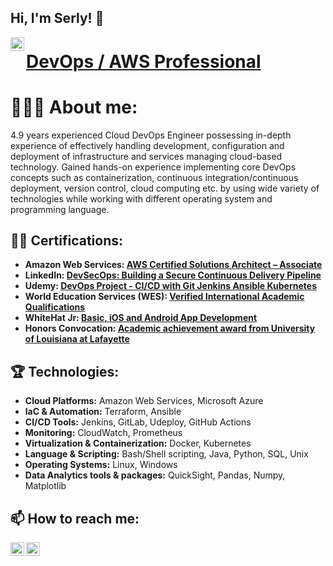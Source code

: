 ## Hi, I'm Serly! 👋
[<img align="left" alt="SerlySonam | LinkedIn" width="22px" src="https://cdn.jsdelivr.net/npm/simple-icons@v3/icons/linkedin.svg" />][linkedin]

[linkedin]: https://www.linkedin.com/in/serlysonam 
<h1> <a href="https://www.linkedin.com/in/serlysonam/">DevOps / AWS Professional</a></h1> 
  


<h1>👩🏼‍🦰 About me:  </h1> 
4.9 years experienced Cloud DevOps Engineer possessing in-depth experience of effectively handling development, configuration and deployment of infrastructure and services managing cloud-based technology. Gained hands-on experience implementing core DevOps concepts such as containerization, continuous integration/continuous deployment, version control, cloud computing etc. by using wide variety of technologies while working with different operating system and programming language.

<h2>👨‍💻 Certifications:</h2>

- <b>	Amazon Web Services: [AWS Certified Solutions Architect – Associate](https://www.credly.com/badges/fbcd5fa6-b0b4-45a6-ade4-21df5b7a5002/linked_in_profile) </b>
- <b>	LinkedIn: [DevSecOps: Building a Secure Continuous Delivery Pipeline](https://www.linkedin.com/learning/certificates/50f6e202319f493022354704d42f60c4556c20f69878da0ebcbd9d3e05f772c5) </b>
- <b> Udemy: [DevOps Project - CI/CD with Git Jenkins Ansible Kubernetes](https://www.udemy.com/certificate/UC-cefb62bb-b63a-46b6-ad1e-28102cab0da2/) </b>
- <b> World Education Services (WES): [Verified International Academic Qualifications](https://www.credly.com/badges/4b9c0cf3-6d08-4223-ad0b-95511a6d780b?source=linked_in_profile) </b>
- <b>	WhiteHat Jr: [Basic, iOS and Android App Development](https://www.linkedin.com/in/serlysonam/overlay/honors/1830091792/multiple-media-viewer/?profileId=ACoAABANM5QBSLCjFP0bSqJ-XFLpQk-txa0qGoY&treasuryMediaId=1713374559423) </b>
- <b> Honors Convocation: [Academic achievement award from University of Louisiana at Lafayette](https://www.linkedin.com/in/serlysonam/overlay/1713372799893/single-media-viewer/?profileId=ACoAABANM5QBSLCjFP0bSqJ-XFLpQk-txa0qGoY) </b>

<h2>🏆 Technologies:</h2>

- <b>  Cloud Platforms:</b> Amazon Web Services, Microsoft Azure
- <b> laC & Automation:</b> Terraform, Ansible
- <b> CI/CD Tools:</b> Jenkins, GitLab, Udeploy, GitHub Actions
- <b> Monitoring:</b> CloudWatch, Prometheus
- <b> Virtualization & Containerization:</b> Docker, Kubernetes
- <b> Language & Scripting:</b> Bash/Shell scripting, Java, Python, SQL, Unix
- <b> Operating Systems:</b> Linux, Windows 
- <b> Data Analytics tools & packages:</b> QuickSight, Pandas, Numpy, Matplotlib

<h2>📫 How to reach me:</h2> 

[<img align="left" alt="SerlySonam | LinkedIn" width="22px" src="https://cdn.jsdelivr.net/npm/simple-icons@v3/icons/linkedin.svg" />][linkedin]

[<img align="left" alt="SerlySonam| Instagram" width="22px" src="https://cdn.jsdelivr.net/npm/simple-icons@v3/icons/instagram.svg" />][instagram]

[linkedin]: https://www.linkedin.com/in/serlysonam
[instagram]: https://www.instagram.com/serly_sonam
